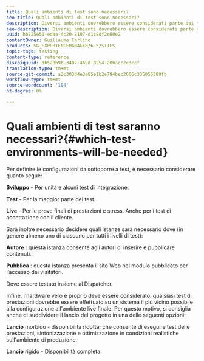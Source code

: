 ```yaml
---
title: Quali ambienti di test sono necessari?
seo-title: Quali ambienti di test sono necessari?
description: Diversi ambienti dovrebbero essere considerati parte dei test
seo-description: Diversi ambienti dovrebbero essere considerati parte dei test
uuid: bb725e50-edae-4c20-8107-d1c8df2e60e2
contentOwner: Guillaume Carlino
products: SG_EXPERIENCEMANAGER/6.5/SITES
topic-tags: testing
content-type: reference
discoiquuid: db528b9b-3407-462d-8254-20b3cc2c3ccf
translation-type: tm+mt
source-git-commit: a3c303d4e3a85e1b2e794bec2006c335056309fb
workflow-type: tm+mt
source-wordcount: '194'
ht-degree: 0%

---
```



# Quali ambienti di test saranno necessari?{#which-test-environments-will-be-needed}

Per definire le configurazioni da sottoporre a test, è necessario considerare quanto segue:

**Sviluppo**  - Per unità e alcuni test di integrazione.

**Test**  - Per la maggior parte dei test.

**Live**  - Per le prove finali di prestazioni e stress. Anche per i test di accettazione con il cliente.

Sarà inoltre necessario decidere quali istanze sarà necessario dove (in genere almeno uno di ciascuno per tutti i livelli di test):

**Autore** : questa istanza consente agli autori di inserire e pubblicare contenuti.

**Pubblica** : questa istanza presenta il sito Web nel modulo pubblicato per l’accesso dei visitatori.

Deve essere testato insieme al Dispatcher.

Infine, l&#39;hardware vero e proprio deve essere considerato: qualsiasi test di prestazioni dovrebbe essere effettuato su un sistema il più vicino possibile alla configurazione all&#39;ambiente live finale. Per questo motivo, si consiglia anche di suddividere il lancio del progetto in una delle seguenti opzioni:

**Lancio**  morbido - disponibilità ridotta; che consente di eseguire test delle prestazioni, sintonizzazione e ottimizzazione in condizioni realistiche sull&#39;ambiente di produzione.

**Lancio**  rigido - Disponibilità completa.
